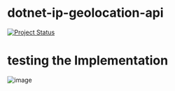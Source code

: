 # dotnet-ip-geolocation-api
[![Project Status](https://img.shields.io/badge/status-Under%20Progress-yellow)](https://github.com/yourusername/mernStackMilestoneProject_ITI)


# testing the Implementation  
![image](https://github.com/user-attachments/assets/3b82a0bd-9fc9-4b4d-a038-381fd0d7777d)
